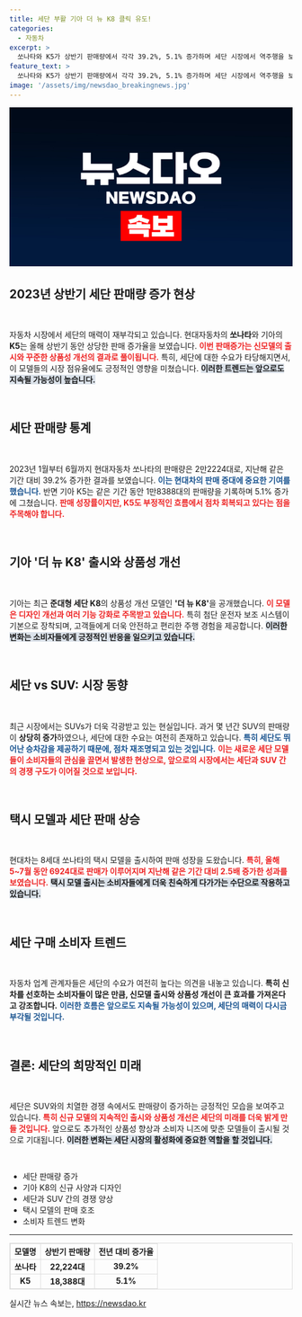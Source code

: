 ```yaml
---
title: 세단 부활 기아 더 뉴 K8 클릭 유도!
categories:
  - 자동차
excerpt: >
  쏘나타와 K5가 상반기 판매량에서 각각 39.2%, 5.1% 증가하며 세단 시장에서 역주행을 보이고 있다. 기아의 더 뉴 K8와 현대차의 택시 모델 출시가 주요 요인으로, 세단의 상품성 강화가 소비자 기대를 높이고 있다.
feature_text: >
  쏘나타와 K5가 상반기 판매량에서 각각 39.2%, 5.1% 증가하며 세단 시장에서 역주행을 보이고 있다. 기아의 더 뉴 K8와 현대차의 택시 모델 출시가 주요 요인으로, 세단의 상품성 강화가 소비자 기대를 높이고 있다.
image: '/assets/img/newsdao_breakingnews.jpg'
---
```


<p><img src="/assets/img/newsdao_breakingnews.jpg" alt="koreaapp 속보" /></p>

<h2 data-ke-size="size26">2023년 상반기 세단 판매량 증가 현상</h2>

<p data-ke-size="size16">&nbsp;</p>

<p>자동차 시장에서 세단의 매력이 재부각되고 있습니다. 현대자동차의 <b>쏘나타</b>와 기아의 <b>K5</b>는 올해 상반기 동안 상당한 판매 증가율을 보였습니다. <b><span style="color: #ee2323;">이번 판매증가는 신모델의 출시와 꾸준한 상품성 개선의 결과로 풀이됩니다.</span></b> 특히, 세단에 대한 수요가 타당해지면서, 이 모델들의 시장 점유율에도 긍정적인 영향을 미쳤습니다. <b><span style="background-color: #21538527;">이러한 트렌드는 앞으로도 지속될 가능성이 높습니다.</span></b></p>

<p data-ke-size="size16">&nbsp;</p>

<h2 data-ke-size="size26">세단 판매량 통계</h2>

<p data-ke-size="size16">&nbsp;</p>

<p>2023년 1월부터 6월까지 현대자동차 쏘나타의 판매량은 2만2224대로, 지난해 같은 기간 대비 39.2% 증가한 결과를 보였습니다. <b><span style="color: #1a5490;">이는 현대차의 판매 증대에 중요한 기여를 했습니다.</span></b> 반면 기아 K5는 같은 기간 동안 1만8388대의 판매량을 기록하며 5.1% 증가에 그쳤습니다. <b><span style="color: #ee2323;">판매 성장률이지만, K5도 부정적인 흐름에서 점차 회복되고 있다는 점을 주목해야 합니다.</span></b></p>

<p data-ke-size="size16">&nbsp;</p>

<h2 data-ke-size="size26">기아 '더 뉴 K8' 출시와 상품성 개선</h2>

<p data-ke-size="size16">&nbsp;</p>

<p>기아는 최근 <b>준대형 세단 K8</b>의 상품성 개선 모델인 <b>'더 뉴 K8'</b>을 공개했습니다. <b><span style="color: #ee2323;">이 모델은 디자인 개선과 여러 기능 강화로 주목받고 있습니다.</span></b> 특히 첨단 운전자 보조 시스템이 기본으로 장착되며, 고객들에게 더욱 안전하고 편리한 주행 경험을 제공합니다. <b><span style="background-color: #21538527;">이러한 변화는 소비자들에게 긍정적인 반응을 일으키고 있습니다.</span></b></p>

<p data-ke-size="size16">&nbsp;</p>

<h2 data-ke-size="size26">세단 vs SUV: 시장 동향</h2>

<p data-ke-size="size16">&nbsp;</p>

<p>최근 시장에서는 SUVs가 더욱 각광받고 있는 현실입니다. 과거 몇 년간 SUV의 판매량이 <b>상당히 증가</b>하였으나, 세단에 대한 수요는 여전히 존재하고 있습니다. <b><span style="color: #1a5490;">특히 세단도 뛰어난 승차감을 제공하기 때문에, 점차 재조명되고 있는 것입니다.</span></b> <b><span style="color: #ee2323;">이는 새로운 세단 모델들이 소비자들의 관심을 끌면서 발생한 현상으로, 앞으로의 시장에서는 세단과 SUV 간의 경쟁 구도가 이어질 것으로 보입니다.</span></b></p>

<p data-ke-size="size16">&nbsp;</p>

<h2 data-ke-size="size26">택시 모델과 세단 판매 상승</h2>

<p data-ke-size="size16">&nbsp;</p>

<p>현대차는 8세대 쏘나타의 택시 모델을 출시하여 판매 성장을 도왔습니다. <b><span style="color: #ee2323;">특히, 올해 5~7월 동안 6924대로 판매가 이루어지며 지난해 같은 기간 대비 2.5배 증가한 성과를 보였습니다.</span></b> <b><span style="background-color: #21538527;">택시 모델 출시는 소비자들에게 더욱 친숙하게 다가가는 수단으로 작용하고 있습니다.</span></b> </p>

<p data-ke-size="size16">&nbsp;</p>

<h2 data-ke-size="size26">세단 구매 소비자 트렌드</h2>

<p data-ke-size="size16">&nbsp;</p>

<p>자동차 업계 관계자들은 세단의 수요가 여전히 높다는 의견을 내놓고 있습니다. <b>특히 신차를 선호하는 소비자들이 많은 만큼, 신모델 출시와 상품성 개선이 큰 효과를 가져온다고 강조합니다.</b> <b><span style="color: #1a5490;">이러한 흐름은 앞으로도 지속될 가능성이 있으며, 세단의 매력이 다시금 부각될 것입니다.</span></b> </p>

<p data-ke-size="size16">&nbsp;</p>

<h2 data-ke-size="size26">결론: 세단의 희망적인 미래</h2>

<p data-ke-size="size16">&nbsp;</p>

<p>세단은 SUV와의 치열한 경쟁 속에서도 판매량이 증가하는 긍정적인 모습을 보여주고 있습니다. <b><span style="color: #ee2323;">특히 신규 모델의 지속적인 출시와 상품성 개선은 세단의 미래를 더욱 밝게 만들 것입니다.</span></b> 앞으로도 추가적인 상품성 향상과 소비자 니즈에 맞춘 모델들이 출시될 것으로 기대됩니다. <b><span style="background-color: #21538527;">이러한 변화는 세단 시장의 활성화에 중요한 역할을 할 것입니다.</span></b></p>

<p data-ke-size="size16">&nbsp;</p>

<ul>
   <li>세단 판매량 증가</li>
   <li>기아 K8의 신규 사양과 디자인</li>
   <li>세단과 SUV 간의 경쟁 양상</li>
   <li>택시 모델의 판매 호조</li>
   <li>소비자 트렌드 변화</li>
</ul>

<hr />

<table style="width: 100%; border: 1px solid #ddd; border-collapse: collapse;">
  <tr>
    <th style="border: 1px solid #ddd; text-align: center;">모델명</th>
    <th style="border: 1px solid #ddd; text-align: center;">상반기 판매량</th>
    <th style="border: 1px solid #ddd; text-align: center;">전년 대비 증가율</th>
  </tr>
  <tr>
    <td style="border: 1px solid #ddd; text-align: center; height: 17px;"><b>쏘나타</b></td>
    <td style="border: 1px solid #ddd; text-align: center; height: 17px;"><b>22,224대</b></td>
    <td style="border: 1px solid #ddd; text-align: center; height: 17px;"><b>39.2%</b></td>
  </tr>
  <tr>
    <td style="border: 1px solid #ddd; text-align: center; height: 17px;"><b>K5</b></td>
    <td style="border: 1px solid #ddd; text-align: center; height: 17px;"><b>18,388대</b></td>
    <td style="border: 1px solid #ddd; text-align: center; height: 17px;"><b>5.1%</b></td>
  </tr>
</table>
실시간 뉴스 속보는, <a href="https://newsdao.kr" rel="dofollow">https://newsdao.kr</a>


